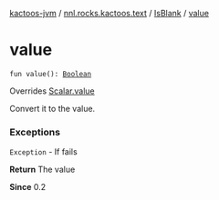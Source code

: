 [kactoos-jvm](../../index.md) / [nnl.rocks.kactoos.text](../index.md) / [IsBlank](index.md) / [value](./value.md)

# value

`fun value(): `[`Boolean`](https://kotlinlang.org/api/latest/jvm/stdlib/kotlin/-boolean/index.html)

Overrides [Scalar.value](../../nnl.rocks.kactoos/-scalar/value.md)

Convert it to the value.

### Exceptions

`Exception` - If fails

**Return**
The value

**Since**
0.2

